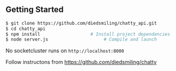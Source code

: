 ## Getting Started

```bash
$ git clone https://github.com/diedsmiling/chatty_api.git
$ cd chatty_api
$ npm install                   # Install project dependencies
$ node server.js                     # Compile and launch
```
No socketcluster runs on `http://localhost:8000`

Follow instructons from https://github.com/diedsmiling/chatty
